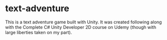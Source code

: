 # text-adventure

This is a text adventure game built with Unity. It was created following along with the Complete C# Unity Developer 2D
course on Udemy (though with large liberties taken on my part).
